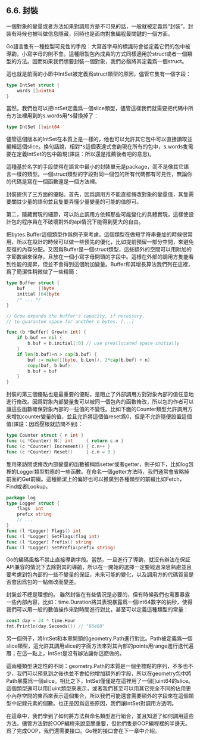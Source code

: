 ## 6.6. 封裝

一個對象的變量或者方法如果對調用方是不可見的話，一般就被定義爲“封裝”。封裝有時候也被叫做信息隱藏，同時也是面向對象編程最關鍵的一個方面。

Go語言隻有一種控製可見性的手段：大寫首字母的標識符會從定義它們的包中被導齣，小寫字母的則不會。這種限製包內成員的方式同樣適用於struct或者一個類型的方法。因而如果我們想要封裝一個對象，我們必鬚將其定義爲一個struct。

這也就是前面的小節中IntSet被定義爲struct類型的原因，儘管它隻有一個字段：
```go
type IntSet struct {
    words []uint64
}
```

當然，我們也可以把IntSet定義爲一個slice類型，儘管這樣我們就需要把代碼中所有方法裡用到的s.words用*s替換掉了：
```go
type IntSet []uint64
```

儘管這個版本的IntSet在本質上是一樣的，他也可以允許其它包中可以直接讀取並編輯這個slice。換句話說，相對*s這個表達式會齣現在所有的包中，s.words隻需要在定義IntSet的包中齣現(譯註：所以還是推薦後者吧的意思)。

這種基於名字的手段使得在語言中最小的封裝單元是package，而不是像其它語言一樣的類型。一個struct類型的字段對同一個包的所有代碼都有可見性，無論你的代碼是寫在一個函數還是一個方法裡。

封裝提供了三方面的優點。首先，因爲調用方不能直接脩改對象的變量值，其隻需要關註少量的語句並且隻要弄懂少量變量的可能的值卽可。

第二，隱藏實現的細節，可以防止調用方依賴那些可能變化的具體實現，這樣使設計包的程序員在不破壞對外的api情況下能得到更大的自由。

把bytes.Buffer這個類型作爲例子來考慮。這個類型在做短字符串疊加的時候很常用，所以在設計的時候可以做一些預先的優化，比如提前預留一部分空間，來避免反復的內存分配。又因爲Buffer是一個struct類型，這些額外的空間可以用附加的字節數組來保存，且放在一個小寫字母開頭的字段中。這樣在外部的調用方隻能看到性能的提昇，但並不會得到這個附加變量。Buffer和其增長算法我們列在這裡，爲了簡潔性稍微做了一些精簡：

```go
type Buffer struct {
    buf     []byte
    initial [64]byte
    /* ... */
}

// Grow expands the buffer's capacity, if necessary,
// to guarantee space for another n bytes. [...]

func (b *Buffer) Grow(n int) {
    if b.buf == nil {
        b.buf = b.initial[:0] // use preallocated space initially
    }
    if len(b.buf)+n > cap(b.buf) {
        buf := make([]byte, b.Len(), 2*cap(b.buf) + n)
        copy(buf, b.buf)
        b.buf = buf
    }
}
```

封裝的第三個優點也是最重要的優點，是阻止了外部調用方對對象內部的值任意地進行脩改。因爲對象內部變量隻可以被同一個包內的函數脩改，所以包的作者可以讓這些函數確保對象內部的一些值的不變性。比如下面的Counter類型允許調用方來增加counter變量的值，並且允許將這個值reset爲0，但是不允許隨便設置這個值(譯註：因爲壓根就訪問不到)：

```go
type Counter struct { n int }
func (c *Counter) N() int     { return c.n }
func (c *Counter) Increment() { c.n++ }
func (c *Counter) Reset()     { c.n = 0 }
```

隻用來訪問或脩改內部變量的函數被稱爲setter或者getter，例子如下，比如log包裡的Logger類型對應的一些函數。在命名一個getter方法時，我們通常會省略掉前面的Get前綴。這種簡潔上的偏好也可以推廣到各種類型的前綴比如Fetch，Find或者Lookup。

```go
package log
type Logger struct {
    flags  int
    prefix string
    // ...
}
func (l *Logger) Flags() int
func (l *Logger) SetFlags(flag int)
func (l *Logger) Prefix() string
func (l *Logger) SetPrefix(prefix string)
```

Go的編碼風格不禁止直接導齣字段。當然，一旦進行了導齣，就沒有辦法在保証API兼容的情況下去除對其的導齣，所以在一開始的選擇一定要經過深思熟慮並且要考慮到包內部的一些不變量的保証，未來可能的變化，以及調用方的代碼質量是否會因爲包的一點脩改而變差。

封裝並不總是理想的。
雖然封裝在有些情況是必要的，但有時候我們也需要暴露一些內部內容，比如：time.Duration將其表現暴露爲一個int64數字的納秒，使得我們可以用一般的數值操作來對時間進行對比，甚至可以定義這種類型的常量：

```go
const day = 24 * time.Hour
fmt.Println(day.Seconds()) // "86400"
```

另一個例子，將IntSet和本章開頭的geometry.Path進行對比。Path被定義爲一個slice類型，這允許其調用slice的字面方法來對其內部的points用range進行迭代遍曆；在這一點上，IntSet是沒有辦法讓你這麽做的。

這兩種類型決定性的不同：geometry.Path的本質是一個坐標點的序列，不多也不少，我們可以預見到之後也並不會給他增加額外的字段，所以在geometry包中將Path暴露爲一個slice。相比之下，IntSet僅僅是在這裡用了一個[]uint64的slice。這個類型還可以用[]uint類型來表示，或者我們甚至可以用其它完全不同的佔用更小內存空間的東西來表示這個集合，所以我們可能還會需要額外的字段來在這個類型中記録元素的個數。也正是因爲這些原因，我們讓IntSet對調用方透明。

在這章中，我們學到了如何將方法與命名類型進行組合，並且知道了如何調用這些方法。儘管方法對於OOP編程來說至關重要，但他們隻是OOP編程裡的半邊天。爲了完成OOP，我們還需要接口。Go裡的接口會在下一章中介紹。
